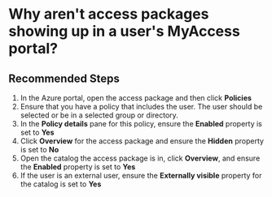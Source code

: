<properties
	pageTitle="Why aren't access packages showing up in a user's MyAccess portal?"
	description="Access package not showing up in a user's MyAccess portal."
	service="microsoft.aad"
	resource="Microsoft_AAD_ERM"
	authors="kyschaub"
	ms.author="kyschaub"
	displayOrder="7"
	selfHelpType="resource"
	supportTopicIds=""
	resourceTags="governance_overview"
	productPesIds=""
	cloudEnvironments="public"
	articleId="8986a0a9-aa7e-49ee-b38a-c337752b52fe"
/>

# Why aren't access packages showing up in a user's MyAccess portal?


## **Recommended Steps**

1. In the Azure portal, open the access package and then click **Policies**
2. Ensure that you have a policy that includes the user. The user should be selected or be in a selected group or directory.
3. In the **Policy details** pane for this policy, ensure the **Enabled** property is set to **Yes**
4. Click **Overview** for the access package and ensure the **Hidden** property is set to **No**
5. Open the catalog the access package is in, click **Overview**, and ensure the **Enabled** property is set to **Yes**
6. If the user is an external user, ensure the **Externally visible** property for the catalog is set to **Yes**
